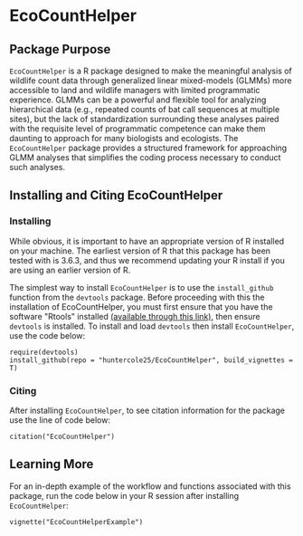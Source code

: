 # EcoCountHelper  

## Package Purpose

`EcoCountHelper` is a R package designed to make the meaningful analysis of wildlife count data through generalized linear mixed-models (GLMMs) more accessible to land and 
wildlife managers with limited programmatic experience. GLMMs can be a powerful and flexible tool for analyzing hierarchical data 
(e.g., repeated counts of bat call sequences at multiple sites), but the lack of standardization surrounding these analyses paired with the requisite level of programmatic 
competence can make them daunting to approach for many biologists and ecologists. The `EcoCountHelper` package provides a structured framework for approaching GLMM analyses 
that simplifies the coding process necessary to conduct such analyses.


## Installing and Citing EcoCountHelper

### Installing
While obvious, it is important to have an appropriate version of R installed on your machine. The earliest version of R that this package has been tested with is 3.6.3, and thus we recommend updating your R install if you are using an earlier version of R.

The simplest way to install `EcoCountHelper` is to use the `install_github` function from the `devtools` package. Before proceeding with this the installation of EcoCountHelper, you must first ensure that you have the software "Rtools" installed [(available through this link)](https://cran.r-project.org/bin/windows/Rtools/), then ensure `devtools` is installed. To install and load `devtools` then install `EcoCountHelper`, use the code below:

```{r Install, eval=FALSE}
require(devtools)
install_github(repo = "huntercole25/EcoCountHelper", build_vignettes = T)
```

### Citing

After installing `EcoCountHelper`, to see citation information for the package use the line of code below:

```{r Cite, eval=FALSE}
citation("EcoCountHelper")
```

## Learning More  
For an in-depth example of the workflow and functions associated with this package, run the code below in your R session after installing `EcoCountHelper`:  
```{r}
vignette("EcoCountHelperExample")
```
